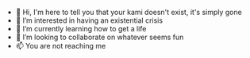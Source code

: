 - 👋 Hi, I'm here to tell you that your kami doesn't exist, it's simply gone
- 👀 I’m interested in having an existential crisis
- 🌱 I’m currently learning how to get a life
- 💞️ I’m looking to collaborate on whatever seems fun
- 📫 You are not reaching me

<!---
HanceSu/HanceSu is a ✨ special ✨ repository because its `README.md` (this file) appears on your GitHub profile.
You can click the Preview link to take a look at your changes.
--->
